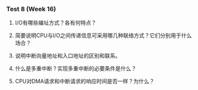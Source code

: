 ### Test 8 (Week 16)


1. I/O有哪些编址方式？各有何特点？











2. 简要说明CPU与I/O之间传递信息可采用哪几种联络方式？它们分别用于什么场合？











3. 说明中断向量地址和入口地址的区别和联系。











4. 什么是多重中断？实现多重中断的必要条件是什么？











5. CPU对DMA请求和中断请求的响应时间是否一样？为什么？



